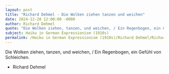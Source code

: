 ```yaml
---
layout: post
title: "Richard Dehmel - Die Wolken ziehen tanzen und weichen"
date: 2024-12-28 12:00:00 -0000
author: Richard Dehmel
quote: "Die Wolken ziehen, tanzen, und weichen, / Ein Regenbogen, ein Gefühl von Schleichen."
subject: Haiku in German Expressionism (1910s)
permalink: /Haiku in German Expressionism (1910s)/Richard Dehmel/Richard Dehmel - Die Wolken ziehen tanzen und weichen
---
```


Die Wolken ziehen, tanzen, und weichen, / Ein Regenbogen, ein Gefühl von Schleichen.

- Richard Dehmel
